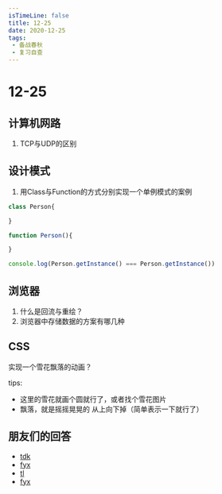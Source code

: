 ```yaml
---
isTimeLine: false
title: 12-25
date: 2020-12-25
tags:
 - 备战春秋
 - 复习自查
---
```

# 12-25

## 计算机网路
1. TCP与UDP的区别

## 设计模式
1. 用Class与Function的方式分别实现一个单例模式的案例

```js
class Person{

}

function Person(){

}

console.log(Person.getInstance() === Person.getInstance())
```

## 浏览器
1. 什么是回流与重绘？
2. 浏览器中存储数据的方案有哪几种


## CSS
实现一个雪花飘落的动画？

tips: 
* 这里的雪花就画个圆就行了，或者找个雪花图片
* 飘落，就是摇摇晃晃的 从上向下掉（简单表示一下就行了）

## 朋友们的回答
* [tdk](https://juejin.cn/post/6910894799268610062/)
* [fyx](https://www.cnblogs.com/banshanliang/p/14196922.html)
* [tl](https://juejin.cn/post/6910513920763494407)
* [fyx](https://www.cnblogs.com/banshanliang/p/14196922.html)

<comment/>
<tongji/>